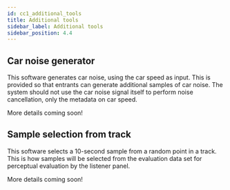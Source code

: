 ```yaml
---
id: cc1_additional_tools
title: Additional tools
sidebar_label: Additional tools
sidebar_position: 4.4
---
```



## Car noise generator

This software generates car noise, using the car speed as input. This is provided so that entrants can generate additional samples of car noise. The system should not use the car noise signal itself to perform noise cancellation, only the metadata on car speed.

More details coming soon!


## Sample selection from track

This software selects a 10-second sample from a random point in a track. This is how samples will be selected from the evaluation data set for perceptual evaluation by the listener panel.

More details coming soon! 

<!-- [LINK HERE] -->


